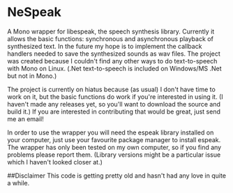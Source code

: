 # NeSpeak



A Mono wrapper for libespeak, the speech synthesis library. Currently it allows the basic functions: synchronous and asynchronous playback of synthesized text. In the future my hope is to implement the callback handlers needed to save the synthesized sounds as wav files. The project was created because I couldn't find any other ways to do text-to-speech with Mono on Linux. (.Net text-to-speech is included on Windows/MS .Net but not in Mono.)

The project is currently on hiatus because (as usual) I don't have time to work on it, but the basic functions do work if you're interested in using it. (I haven't made any releases yet, so you'll want to download the source and build it.) If you are interested in contributing that would be great, just send me an email!

In order to use the wrapper you will need the espeak library installed on your computer, just use your favourite package manager to install espeak. The wrapper has only been tested on my own computer, so if you find any problems please report them. (Library versions might be a particular issue which I haven't looked closer at.)

##Disclaimer
This code is getting pretty old and hasn't had any love in quite a while.
